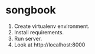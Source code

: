 # songbook

1. Create virtualenv environment.
2. Install requirements.
3. Run server.
4. Look at http://localhost:8000
